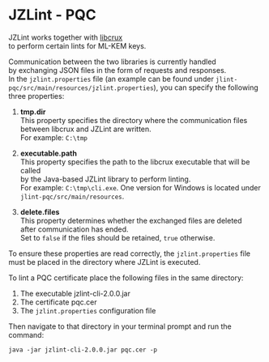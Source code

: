 # JZLint - PQC

JZLint works together with [libcrux](https://github.com/cryspen/libcrux/)  
to perform certain lints for ML-KEM keys.

Communication between the two libraries is currently handled  
by exchanging JSON files in the form of requests and responses.  
In the `jzlint.properties` file (an example can be found under
`jlint-pqc/src/main/resources/jzlint.properties`),
you can specify the following three properties:

1. **tmp.dir**  
   This property specifies the directory where the communication files  
   between libcrux and JZLint are written.  
   For example: `C:\tmp`

2. **executable.path**  
   This property specifies the path to the libcrux executable that will be called  
   by the Java-based JZLint library to perform linting.  
   For example: `C:\tmp\cli.exe`. One version for Windows is located
   under `jlint-pqc/src/main/resources`.

3. **delete.files**  
   This property determines whether the exchanged files are deleted  
   after communication has ended.  
   Set to `false` if the files should be retained, `true` otherwise.

To ensure these properties are read correctly, the `jzlint.properties` file  
must be placed in the directory where JZLint is executed.

To lint a PQC certificate place the following files in the same directory:
1. The executable jzlint-cli-2.0.0.jar
2. The certificate pqc.cer
3. The `jzlint.properties` configuration file 

Then navigate to that directory in your terminal prompt and run the command:
```
java -jar jzlint-cli-2.0.0.jar pqc.cer -p
```


